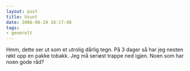 ```yaml
---
layout: post
title: Usunt
date: 2006-06-28 16:17:48
tags: 
- generelt
---
```

Hmm, dette ser ut som et utrolig dårlig tegn. På 3 dager så har jeg nesten røkt opp en pakke tobakk. Jeg må seriøst trappe ned igjen. Noen som har noen gode råd?
